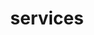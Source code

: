 ---
title: services
headless: true
services:
  - name: "Walk On Times"
    description: "This is our general admission gameplay time.  You don't need to call ahead to book a time with us when there is walk-on time available."
    url:  "/paintball-services/walk-on-play"
    icon: "/images/icons"
  - name: "Corporate Events"
    description: "Paintball is great for team building because it allows the players to work together as a cohesive unit to achieve a goal."
    url:  "/paintball-services/corporate-events"
    icon: "/images/icons"
  - name: "Paintball Parties"
    description: "Birthday Parties and special events are our specialties!  Area 51 Paintball can help you plan a birthday or party event."
    url:  "/paintball-services/paintball-parties"
    icon: "/images/icons"
  - name: "Paintball Equipment Repair"
    description: "We can help troubleshoot and repair your broken paintball markers and equipment to help you."
    url:  "/paintball-services/paintball-equipment-repair"
    icon: "/images/icons"
  - name: "Paintball Equipment Sales"
    description: "Ready to upgrade your gear?  We have a full selection of top models for you to choose from."
    url:  "/paintball-services/paintball-equipment-sales"
    icon: "/images/icons"
  - name: "Paintball Lessons"
    description: "Just getting started out with the fantastic sport of paintball?  We offer lessons for new players and vetarans to help them get the most out of the sport."
    url:  "/paintball-services/paintball-lessons"
    icon: "/images/icons"
---